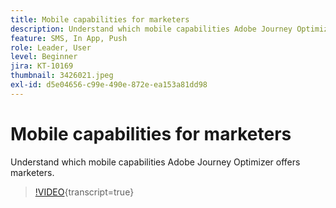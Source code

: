 ```yaml
---
title: Mobile capabilities for marketers
description: Understand which mobile capabilities Adobe Journey Optimizer offers marketers.
feature: SMS, In App, Push
role: Leader, User
level: Beginner
jira: KT-10169
thumbnail: 3426021.jpeg
exl-id: d5e04656-c99e-490e-872e-ea153a81dd98
---
```

# Mobile capabilities for marketers

Understand which mobile capabilities Adobe Journey Optimizer offers marketers.

>[!VIDEO](https://video.tv.adobe.com/v/3426021?quality=12&learn=on){transcript=true}
